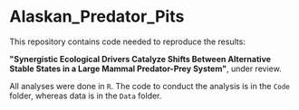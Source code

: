 # Alaskan_Predator_Pits

This repository contains code needed to reproduce the results:

**"Synergistic Ecological Drivers Catalyze Shifts Between Alternative Stable States in a Large Mammal Predator-Prey System"**, under review.

All analyses were done in `R`. The code to conduct the analysis is in the `Code` folder, whereas data is in the `Data` folder.
